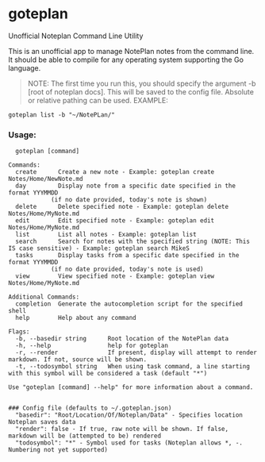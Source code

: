 # goteplan
Unofficial Noteplan Command Line Utility

This is an unofficial app to manage NotePlan notes from the command line. It should be able to compile for any operating system supporting the Go language.

>NOTE: The first time you run this, you should specify the argument -b [root of noteplan docs]. This will be saved to the config file. Absolute or relative pathing can be used.
EXAMPLE:
``` 
goteplan list -b "~/NotePLan/"
```

### Usage:
```
  goteplan [command]

Commands:
  create      Create a new note - Example: goteplan create Notes/Home/NewNote.md
  day         Display note from a specific date specified in the format YYYMMDD 
            (if no date provided, today's note is shown)
  delete      Delete specified note - Example: goteplan delete Notes/Home/MyNote.md
  edit        Edit specified note - Example: goteplan edit Notes/Home/MyNote.md
  list        List all notes - Example: goteplan list
  search      Search for notes with the specified string (NOTE: This IS case sensitive) - Example: goteplan search MikeS
  tasks       Display tasks from a specific date specified in the format YYYMMDD 
            (if no date provided, today's note is used)
  view        View specified note - Example: goteplan view Notes/Home/MyNote.md

Additional Commands:
  completion  Generate the autocompletion script for the specified shell
  help        Help about any command

Flags:
  -b, --basedir string      Root location of the NotePlan data
  -h, --help                help for goteplan
  -r, --render              If present, display will attempt to render markdown. If not, source will be shown.
  -t, --todosymbol string   When using task command, a line starting with this symbol will be considered a task (default "*")

Use "goteplan [command] --help" for more information about a command.


### Config file (defaults to ~/.goteplan.json)
  "basedir": "Root/Location/Of/Noteplan/Data" - Specifies location Noteplan saves data
  "render": false - If true, raw note will be shown. If false, markdown will be (attempted to be) rendered
  "todosymbol": "*" - Symbol used for tasks (Noteplan allows *, -. Numbering not yet supported) 

```
